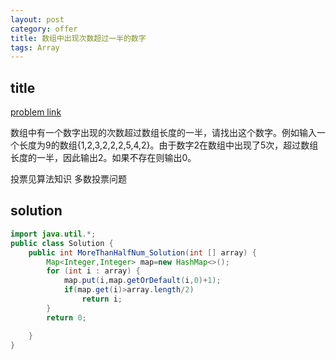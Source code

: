 ```yaml
---
layout: post
category: offer
title: 数组中出现次数超过一半的数字
tags: Array
---
```


## title
[problem link](https://www.nowcoder.com/practice/e8a1b01a2df14cb2b228b30ee6a92163?tpId=13&tqId=11181&tPage=2&rp=1&ru=%2Fta%2Fcoding-interviews&qru=%2Fta%2Fcoding-interviews%2Fquestion-ranking)

数组中有一个数字出现的次数超过数组长度的一半，请找出这个数字。例如输入一个长度为9的数组{1,2,3,2,2,2,5,4,2}。由于数字2在数组中出现了5次，超过数组长度的一半，因此输出2。如果不存在则输出0。

投票见算法知识 多数投票问题

## solution


```java
import java.util.*;
public class Solution {
    public int MoreThanHalfNum_Solution(int [] array) {
        Map<Integer,Integer> map=new HashMap<>();
        for (int i : array) {
            map.put(i,map.getOrDefault(i,0)+1);
            if(map.get(i)>array.length/2)
                return i;
        }
        return 0;

    }
}

```